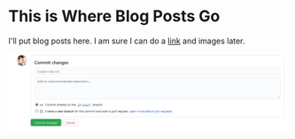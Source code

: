 # This is Where Blog Posts Go

I'll put blog posts here. I am sure I can do a [link](../whatever.md) and images later.

![](../_images/commit-changes.png)